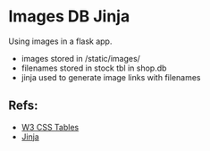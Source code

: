 # Images DB Jinja

Using images in a flask app.
* images stored in /static/images/
* filenames stored in stock tbl in shop.db
* jinja used to generate image links with filenames

## Refs:
* [W3 CSS Tables](https://www.w3schools.com/w3css/w3css_tables.asp)
* [Jinja](https://jinja.palletsprojects.com/en/3.1.x/templates/)
